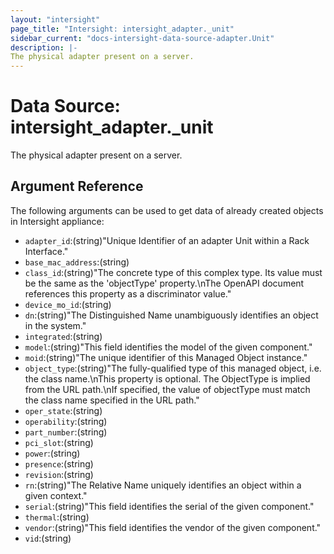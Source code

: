 ```yaml
---
layout: "intersight"
page_title: "Intersight: intersight_adapter._unit"
sidebar_current: "docs-intersight-data-source-adapter.Unit"
description: |-
The physical adapter present on a server.
---
```


# Data Source: intersight_adapter._unit
The physical adapter present on a server.
## Argument Reference
The following arguments can be used to get data of already created objects in Intersight appliance:
* `adapter_id`:(string)"Unique Identifier of an adapter Unit within a Rack Interface."
* `base_mac_address`:(string)
* `class_id`:(string)"The concrete type of this complex type. Its value must be the same as the 'objectType' property.\nThe OpenAPI document references this property as a discriminator value."
* `device_mo_id`:(string)
* `dn`:(string)"The Distinguished Name unambiguously identifies an object in the system."
* `integrated`:(string)
* `model`:(string)"This field identifies the model of the given component."
* `moid`:(string)"The unique identifier of this Managed Object instance."
* `object_type`:(string)"The fully-qualified type of this managed object, i.e. the class name.\nThis property is optional. The ObjectType is implied from the URL path.\nIf specified, the value of objectType must match the class name specified in the URL path."
* `oper_state`:(string)
* `operability`:(string)
* `part_number`:(string)
* `pci_slot`:(string)
* `power`:(string)
* `presence`:(string)
* `revision`:(string)
* `rn`:(string)"The Relative Name uniquely identifies an object within a given context."
* `serial`:(string)"This field identifies the serial of the given component."
* `thermal`:(string)
* `vendor`:(string)"This field identifies the vendor of the given component."
* `vid`:(string)
